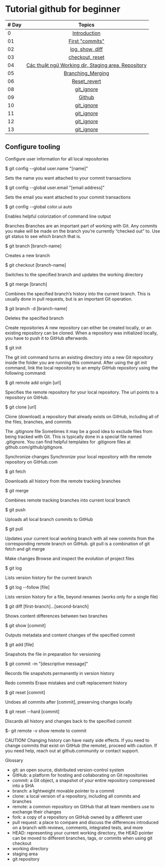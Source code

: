 # Tutorial github for beginner

| # Day |                                                                       Topics                                                                        |
| ----- | :-------------------------------------------------------------------------------------------------------------------------------------------------: |
| 0    |                                                       [Introduction](./Readme.md)                                                             |
| 01    |                                               [First "commits"](./Day_1/first-commit.md)                                                |
| 02    |                             [log, show, diff](./Day_2/git-log-show-diff.md)                             |
| 03    |                                            [checkout, reset](./Day_3/checkout-reset.md)                                             |
| 04    |                                                     [Các thuật ngữ Working dir, Staging area, Repository](./Day_4/Working-dir_Staging-area_Repository.md)                                                      |
| 05    |                                                       [Branching_Merging](./Day_5/Branching_Merging.md)                                                       |
| 06    |                                                 [Reset_revert](./Day_6/Reset_revert.md) 
| 08    |                                                 [git_ignore](./Day_7/git-ignore.md) 
| 09    |                                                 [Github](./Day_8/Github.md) 
| 10    |                                                 [git_ignore](./Day_9/git_credential.md) 
| 11    |                                                 [git_ignore](./Day_7/git-ignore.md) 
| 12    |                                                 [git_ignore](./Day_7/git-ignore.md) 
| 13    |                                                 [git_ignore](./Day_7/git-ignore.md) 
## Configure tooling
Configure user information for all local repositories

$ git config --global user.name "[name]"

Sets the name you want attached to your commit transactions

$ git config --global user.email "[email address]"

Sets the email you want attached to your commit transactions

$ git config --global color.ui auto

Enables helpful colorization of command line output

Branches
Branches are an important part of working with Git. Any commits you make will be made on the branch you’re currently “checked out” to. Use git status to see which branch that is.

$ git branch [branch-name]

Creates a new branch

$ git checkout [branch-name]

Switches to the specified branch and updates the working directory

$ git merge [branch]

Combines the specified branch’s history into the current branch. This is usually done in pull requests, but is an important Git operation.

$ git branch -d [branch-name]

Deletes the specified branch

Create repositories
A new repository can either be created locally, or an existing repository can be cloned. When a repository was initialized locally, you have to push it to GitHub afterwards.

$ git init

The git init command turns an existing directory into a new Git repository inside the folder you are running this command. After using the git init command, link the local repository to an empty GitHub repository using the following command:

$ git remote add origin [url]

Specifies the remote repository for your local repository. The url points to a repository on GitHub.

$ git clone [url]

Clone (download) a repository that already exists on GitHub, including all of the files, branches, and commits

The .gitignore file
Sometimes it may be a good idea to exclude files from being tracked with Git. This is typically done in a special file named .gitignore. You can find helpful templates for .gitignore files at github.com/github/gitignore.

Synchronize changes
Synchronize your local repository with the remote repository on GitHub.com

$ git fetch

Downloads all history from the remote tracking branches

$ git merge

Combines remote tracking branches into current local branch

$ git push

Uploads all local branch commits to GitHub

$ git pull

Updates your current local working branch with all new commits from the corresponding remote branch on GitHub. git pull is a combination of git fetch and git merge

Make changes
Browse and inspect the evolution of project files

$ git log

Lists version history for the current branch

$ git log --follow [file]

Lists version history for a file, beyond renames (works only for a single file)

$ git diff [first-branch]...[second-branch]

Shows content differences between two branches

$ git show [commit]

Outputs metadata and content changes of the specified commit

$ git add [file]

Snapshots the file in preparation for versioning

$ git commit -m "[descriptive message]"

Records file snapshots permanently in version history

Redo commits
Erase mistakes and craft replacement history

$ git reset [commit]

Undoes all commits after [commit], preserving changes locally

$ git reset --hard [commit]

Discards all history and changes back to the specified commit


$- git remote -v
show remote to commit

CAUTION! Changing history can have nasty side effects. If you need to change commits that exist on GitHub (the remote), proceed with caution. If you need help, reach out at github.community or contact support.

Glossary
- git: an open source, distributed version-control system
- GitHub: a platform for hosting and collaborating on Git repositories
- commit: a Git object, a snapshot of your entire repository compressed into a SHA
- branch: a lightweight movable pointer to a commit
- clone: a local version of a repository, including all commits and branches
- remote: a common repository on GitHub that all team members use to exchange their changes
- fork: a copy of a repository on GitHub owned by a different user
- pull request: a place to compare and discuss the differences introduced on a branch with reviews, comments, integrated tests, and more
- HEAD: representing your current working directory, the HEAD pointer can be moved to different branches, tags, or commits when using git checkout
- working directory
- staging area
- git repository